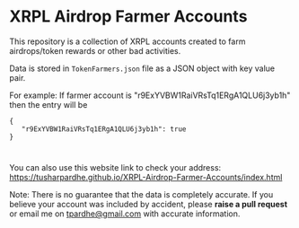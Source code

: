 # XRPL Airdrop Farmer Accounts

This repository is a collection of XRPL accounts created to farm airdrops/token rewards or other bad activities. 

Data is stored in `TokenFarmers.json` file as a JSON object with key value pair.

For example:
  If farmer account is "r9ExYVBW1RaiVRsTq1ERgA1QLU6j3yb1h" then the entry will be
```
{ 
   "r9ExYVBW1RaiVRsTq1ERgA1QLU6j3yb1h": true
}
```
#

You can also use this website link to check your address: https://tusharpardhe.github.io/XRPL-Airdrop-Farmer-Accounts/index.html

Note: There is no guarantee that the data is completely accurate. If you believe your account was included by accident, please **raise a pull request** or email me on tpardhe@gmail.com with accurate information. 
